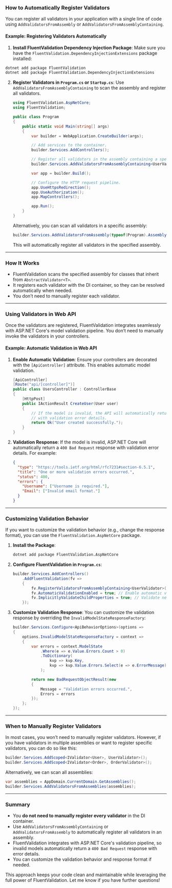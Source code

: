 ### **How to Automatically Register Validators**
You can register all validators in your application with a single line of code using `AddValidatorsFromAssembly` or `AddValidatorsFromAssemblyContaining`.

#### Example: Registering Validators Automatically
1. **Install FluentValidation Dependency Injection Package**:
   Make sure you have the `FluentValidation.DependencyInjectionExtensions` package installed:
```bash
dotnet add package FluentValidation
dotnet add package FluentValidation.DependencyInjectionExtensions
```

2. **Register Validators in `Program.cs` or `Startup.cs`**:
   Use `AddValidatorsFromAssemblyContaining` to scan the assembly and register all validators.

   ```csharp
   using FluentValidation.AspNetCore;
   using FluentValidation;

   public class Program
   {
       public static void Main(string[] args)
       {
           var builder = WebApplication.CreateBuilder(args);

           // Add services to the container.
           builder.Services.AddControllers();

           // Register all validators in the assembly containing a specific validator
           builder.Services.AddValidatorsFromAssemblyContaining<UserValidator>();

           var app = builder.Build();

           // Configure the HTTP request pipeline.
           app.UseHttpsRedirection();
           app.UseAuthorization();
           app.MapControllers();

           app.Run();
       }
   }
   ```

   Alternatively, you can scan all validators in a specific assembly:
   ```csharp
   builder.Services.AddValidatorsFromAssembly(typeof(Program).Assembly);
   ```

   This will automatically register all validators in the specified assembly.

---

### **How It Works**
- FluentValidation scans the specified assembly for classes that inherit from `AbstractValidator<T>`.
- It registers each validator with the DI container, so they can be resolved automatically when needed.
- You don’t need to manually register each validator.

---

### **Using Validators in Web API**
Once the validators are registered, FluentValidation integrates seamlessly with ASP.NET Core's model validation pipeline. You don’t need to manually invoke the validators in your controllers.

#### Example: Automatic Validation in Web API
1. **Enable Automatic Validation**:
   Ensure your controllers are decorated with the `[ApiController]` attribute. This enables automatic model validation.

   ```csharp
   [ApiController]
   [Route("api/[controller]")]
   public class UsersController : ControllerBase
   {
       [HttpPost]
       public IActionResult CreateUser(User user)
       {
           // If the model is invalid, the API will automatically return a 400 Bad Request
           // with validation error details.
           return Ok("User created successfully.");
       }
   }
   ```

2. **Validation Response**:
   If the model is invalid, ASP.NET Core will automatically return a `400 Bad Request` response with validation error details. For example:
   ```json
   {
     "type": "https://tools.ietf.org/html/rfc7231#section-6.5.1",
     "title": "One or more validation errors occurred.",
     "status": 400,
     "errors": {
       "Username": ["Username is required."],
       "Email": ["Invalid email format."]
     }
   }
   ```

---

### **Customizing Validation Behavior**
If you want to customize the validation behavior (e.g., change the response format), you can use the `FluentValidation.AspNetCore` package.

1. **Install the Package**:
   ```bash
   dotnet add package FluentValidation.AspNetCore
   ```

2. **Configure FluentValidation in `Program.cs`**:
   ```csharp
   builder.Services.AddControllers()
       .AddFluentValidation(fv =>
       {
           fv.RegisterValidatorsFromAssemblyContaining<UserValidator>();
           fv.AutomaticValidationEnabled = true; // Enable automatic validation
           fv.ImplicitlyValidateChildProperties = true; // Validate nested objects
       });
   ```

3. **Customize Validation Response**:
   You can customize the validation response by overriding the `InvalidModelStateResponseFactory`:
   ```csharp
   builder.Services.Configure<ApiBehaviorOptions>(options =>
   {
       options.InvalidModelStateResponseFactory = context =>
       {
           var errors = context.ModelState
               .Where(e => e.Value.Errors.Count > 0)
               .ToDictionary(
                   kvp => kvp.Key,
                   kvp => kvp.Value.Errors.Select(e => e.ErrorMessage).ToArray()
               );

           return new BadRequestObjectResult(new
           {
               Message = "Validation errors occurred.",
               Errors = errors
           });
       };
   });
   ```

---

### **When to Manually Register Validators**
In most cases, you won’t need to manually register validators. However, if you have validators in multiple assemblies or want to register specific validators, you can do so like this:
```csharp
builder.Services.AddScoped<IValidator<User>, UserValidator>();
builder.Services.AddScoped<IValidator<Order>, OrderValidator>();
```

Alternatively, we can scan all assemblies:
```c#
var assemblies = AppDomain.CurrentDomain.GetAssemblies();
builder.Services.AddValidatorsFromAssemblies(assemblies);
```

---

### **Summary**
- You **do not need to manually register every validator** in the DI container.
- Use `AddValidatorsFromAssemblyContaining` or `AddValidatorsFromAssembly` to automatically register all validators in an assembly.
- FluentValidation integrates with ASP.NET Core's validation pipeline, so invalid models automatically return a `400 Bad Request` response with error details.
- You can customize the validation behavior and response format if needed.

This approach keeps your code clean and maintainable while leveraging the full power of FluentValidation. Let me know if you have further questions!